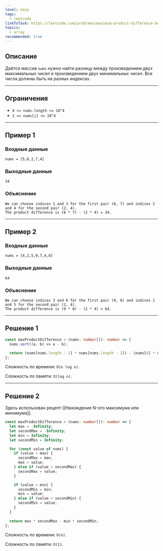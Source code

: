 ```yaml
---
level: easy
tags:
  - leetcode
linkToTask: https://leetcode.com/problems/maximum-product-difference-between-two-pairs/description/
topics:
  - array
recommended: true
---
```

## Описание

Даётся массив `nums` нужно найти разницу между произведением двух максимальных чисел и произведением двух минимальных чисел. Все числа должны быть на разных индексах.

---
## Ограничения

- `4 <= nums.length <= 10^4`
- `1 <= nums[i] <= 10^4`

---
## Пример 1

### Входные данные

```
nums = [5,6,2,7,4]
```
### Выходные данные

```
34
```
### Объяснение

```
We can choose indices 1 and 3 for the first pair (6, 7) and indices 2 and 4 for the second pair (2, 4).
The product difference is (6 * 7) - (2 * 4) = 34.
```

---
## Пример 2

### Входные данные

```
nums = [4,2,5,9,7,4,8]
```
### Выходные данные

```
64
```
### Объяснение

```
We can choose indices 3 and 6 for the first pair (9, 8) and indices 1 and 5 for the second pair (2, 4).
The product difference is (9 * 8) - (2 * 4) = 64.
```

---
## Решение 1

```typescript
const maxProductDifference = (nums: number[]): number => {
  nums.sort((a, b) => a - b);

  return (nums[nums.length - 1] * nums[nums.length - 2]) - (nums[0] * nums[1]);
};
```

Сложность по времени: `O(n log n)`.

Сложность по памяти: `O(log n)`.

---
## Решение 2

Здесь использован рецепт [[Нахождение N-ого максимума или минимума]].

```typescript
const maxProductDifference = (nums: number[]): number => {
  let max = -Infinity;
  let secondMax = -Infinity;
  let min = Infinity;
  let secondMin = Infinity;

  for (const value of nums) {
    if (value > max) {
      secondMax = max;
      max = value;
    } else if (value > secondMax) {
      secondMax = value;
    }

    if (value < min) {
      secondMin = min;
      min = value;
    } else if (value < secondMin) {
      secondMin = value;
    }
  }
  
  return max * secondMax - min * secondMin;
};
```

Сложность по времени: `O(n)`.

Сложность по памяти: `O(1)`.
